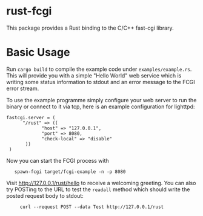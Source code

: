 rust-fcgi
=========

This package provides a Rust binding to the C/C++ fast-cgi library.


# Basic Usage
 
Run `cargo build` to compile the example code under `examples/example.rs`.
This will provide you with a simple "Hello World" web service which is writing
some status information to stdout and an error message to the FCGI error stream.

To use the example programme simply configure your web server to run the binary
or connect to it via tcp, here is an example configuration for lighttpd:
 
```
fastcgi.server = (
      "/rust" => ((
             "host" => "127.0.0.1",
             "port" => 8080,
             "check-local" => "disable"
       ))
 )
```

Now you can start the FCGI process with
```
   spawn-fcgi target/fcgi-example -n -p 8080
```

Visit http://127.0.0.1/rust/hello to receive a welcoming greeting. You can also
try POSTing to the URL to test the `readall` method which should write the posted
request body to stdout:
```
     curl --request POST --data Test http://127.0.0.1/rust
```
